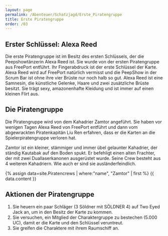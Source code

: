 ```yaml
---
layout: page
permalink: /Abenteuer/Schatzjagd/Erste_Piratengruppe
title: Erste Piratengruppe
order: /03
---
```


## Erster Schlüssel: Alexa Reed

Die erste Piratengruppe ist im Besitz des ersten Schlüssels, der die Peepshowtänzerin Alexa Reed ist. Sie wurde von der ersten Piratengruppe aus FreePort entführt. Ihr Fingerabdruck ist der erste Schlüssel der Karte. Alexa Reed wird auf FreePort natürlich vermisst und die PeepShow in der Scrum Bar ist ohne ihre vier Brüste nur noch halb so gut. Alexa Reed ist eine Samnesin, die künstliche Gelenke, Haare und zwei zusätzliche Brüste besitzt. Sie trägt sexy, amazonenhafte Kleidung und ist immer auf einen kleinen Flirt aus.

## Die Piratengruppe

Die Piratengruppe wird von dem Kahadrier Zamtor angeführt. Sie haben vor wenigen Tagen Alexa Reed von FreePort entführt und dann vom abgewrackten Piratenkapitän Liu Ren erfahren, dass er die Karten an die Spielerpiratengruppe verloren hat.

Zamtor ist ein kleiner, stämmiger und immer übel gelaunter Kahadrier, der ständig Kautabak auf den Boden spukt. Er befehligt einen alten Frachter, der mit zwei Duallaserkanonen ausgerüstet wurde. Seine Crew besteht aus 4 weiteren Kahadriern. Wie auch er sind sie ausländerfeindlich.

{% assign data=site.Piratencrews | where:"name", "Zamtor" | first %}
{{ data.content }}

## Aktionen der Piratengruppe

1. Sie heuern ein paar Schläger (3 Söldner mit SÖLDNER 4) auf Two Eyed Jack an, um in den Besitz der Karte zu kommen.
2. Sie versuchen, ein Mitglied der Charaktergruppe zu bestechen (5.000 UC), damit er die Karte und den Schlüssel veruntreut.
3. Sie greifen die Charaktere mit ihrem Raumschiff an.
